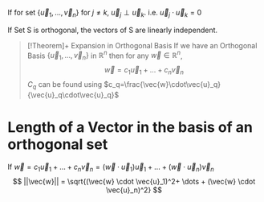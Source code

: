 If for set $\{ \vec{u}_1, \dots ,\vec{v}_n \}$ for $j \ne k$, $\vec{u}_j \perp \vec{u}_k$. i.e. $\vec{u}_j \cdot \vec{u}_k=0$

If Set S is orthogonal, the vectors of S are linearly independent.

>[!Theorem]+ Expansion in Orthogonal Basis
> If we have an Orthogonal Basis $\{ \vec{u}_1, \dots ,\vec{v}_n \}$  in $\mathbb{R}^n$ then for any $\vec{w} \in \mathbb{R}^n$,
> $$
> \vec{w} = c_1 \vec{u}_1+ \dots + c_n \vec{v}_n
> $$
> $C_q$ can be found using $c_q=\frac{\vec{w}\cdot\vec{u}_q}{\vec{u}_q\cdot\vec{u}_q}$

# Length of a Vector in the basis of an orthogonal set
If $\vec{w} = c_1 \vec{u}_1+ \dots + c_n \vec{v}_n=  (\vec{w} \cdot \vec{u}_1) \vec{u}_1+ \dots + (\vec{w} \cdot \vec{u}_n) \vec{v}_n$
$$
||\vec{w}|| = \sqrt{(\vec{w} \cdot \vec{u}_1)^2+ \dots + (\vec{w} \cdot \vec{u}_n)^2}
$$


